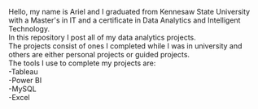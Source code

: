 Hello, my name is Ariel and I graduated from Kennesaw State University with a Master's in IT and a certificate in Data Analytics and Intelligent Technology.
<br>In this repository I post all of my data analytics projects. 
<br>The projects consist of ones I completed while I was in university and others are either personal projects or guided projects.
<br>The tools I use to complete my projects are:
<br>  -Tableau
<br>  -Power BI
<br>  -MySQL
<br>  -Excel
